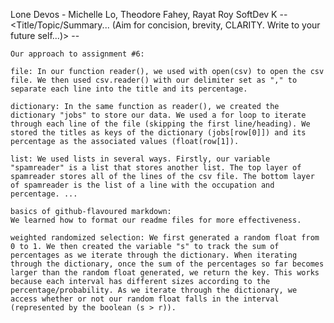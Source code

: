  Lone Devos - Michelle Lo, Theodore Fahey, Rayat Roy SoftDev K -- <Title/Topic/Summary... (Aim for concision, brevity, CLARITY. Write to your future self...)> --

    Our approach to assignment #6:

    file: In our function reader(), we used with open(csv) to open the csv file. We then used csv.reader() with our delimiter set as "," to separate each line into the title and its percentage.

    dictionary: In the same function as reader(), we created the dictionary "jobs" to store our data. We used a for loop to iterate through each line of the file (skipping the first line/heading). We stored the titles as keys of the dictionary (jobs[row[0]]) and its percentage as the associated values (float(row[1]).

    list: We used lists in several ways. Firstly, our variable "spamreader" is a list that stores another list. The top layer of spamreader stores all of the lines of the csv file. The bottom layer of spamreader is the list of a line with the occupation and percentage. ...

    basics of github-flavoured markdown: 
    We learned how to format our readme files for more effectiveness.

    weighted randomized selection: We first generated a random float from 0 to 1. We then created the variable "s" to track the sum of percentages as we iterate through the dictionary. When iterating through the dictionary, once the sum of the percentages so far becomes larger than the random float generated, we return the key. This works because each interval has different sizes according to the percentage/probability. As we iterate through the dictionary, we access whether or not our random float falls in the interval (represented by the boolean (s > r)).

